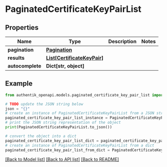 # PaginatedCertificateKeyPairList


## Properties

Name | Type | Description | Notes
------------ | ------------- | ------------- | -------------
**pagination** | [**Pagination**](Pagination.md) |  | 
**results** | [**List[CertificateKeyPair]**](CertificateKeyPair.md) |  | 
**autocomplete** | **Dict[str, object]** |  | 

## Example

```python
from authentik_openapi.models.paginated_certificate_key_pair_list import PaginatedCertificateKeyPairList

# TODO update the JSON string below
json = "{}"
# create an instance of PaginatedCertificateKeyPairList from a JSON string
paginated_certificate_key_pair_list_instance = PaginatedCertificateKeyPairList.from_json(json)
# print the JSON string representation of the object
print(PaginatedCertificateKeyPairList.to_json())

# convert the object into a dict
paginated_certificate_key_pair_list_dict = paginated_certificate_key_pair_list_instance.to_dict()
# create an instance of PaginatedCertificateKeyPairList from a dict
paginated_certificate_key_pair_list_from_dict = PaginatedCertificateKeyPairList.from_dict(paginated_certificate_key_pair_list_dict)
```
[[Back to Model list]](../README.md#documentation-for-models) [[Back to API list]](../README.md#documentation-for-api-endpoints) [[Back to README]](../README.md)


